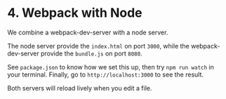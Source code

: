 # 4. Webpack with Node
We combine a webpack-dev-server with a node server.

The node server provide the `index.html` on port `3000`, while the webpack-dev-server provide the `bundle.js` on port `8080`.

See `package.json` to know how we set this up, then try `npm run watch` in your terminal. Finally, go to `http://localhost:3000` to see the result.

Both servers will reload lively when you edit a file.
